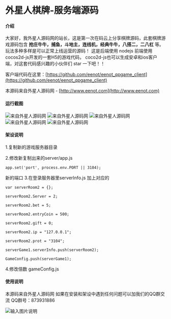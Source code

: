 # 外星人棋牌-服务端源码

#### 介绍
大家好，我外星人源码网的站长，这是第一次在码云上分享棋牌源码，此套棋牌游戏源码包含 **抢庄牛牛，捕鱼，斗地主，连线机，经典牛牛，八搭二，二八杠** 等。玩法多种多样是可以正常上线运营的源码！ 这是后端使用 nodejs  前端使用cocos2d-js开发的一套H5的游戏代码， coco2d-js也可以生成安卓和ios客户端，对这套代码感兴趣的小伙伴们 star 一下吧！！

客户端代码在这里：[https://github.com/eenot/eenot_qpgame_client](https://github.com/eenot/eenot_qpgame_client)

本源码来自外星人源码网 - [http://www.eenot.com](http://www.eenot.com)

#### 运行截图
![来自外星人源码网](https://images.gitee.com/uploads/images/2019/0525/105537_71b544c7_375279.png "2.png")
![来自外星人源码网](https://images.gitee.com/uploads/images/2019/0525/105626_954c1b3c_375279.png "3.png")
![来自外星人源码网](https://images.gitee.com/uploads/images/2019/0525/105611_4c6d07ca_375279.png "4.png")
![来自外星人源码网](https://images.gitee.com/uploads/images/2019/0525/105636_fd8526aa_375279.png "5.png")
![来自外星人源码网](https://images.gitee.com/uploads/images/2019/0525/105700_b02d7738_375279.png "6.png")

#### 架设说明
1.复制新的游戏服务器目录

2.修改新复制出来的server/app.js

`app.set('port', process.env.PORT || 3104);`

新的端口
3.在登录服务器里serverInfo.js 加上对应的

```
var serverRoom2 = {};

serverRoom2.Server = 2;

serverRoom2.bet = 5;

serverRoom2.entryCoin = 500;

serverRoom2.gift = 0;

serverRoom2.ip = "127.0.0.1";

serverRoom2.prot = "3104";	
	
serverGame1.serverInfo.push(serverRoom2);

GameConfig.push(serverGame1);
```

4.修改倍数
gameConfig.js


#### 使用说明

本源码来自外星人源码网 如果在安装和架设中遇到任何问题可以加我们的QQ群交流  QQ群号：873931886

![输入图片说明](https://images.gitee.com/uploads/images/2019/0525/105810_632a8129_375279.jpeg "QQ图片20190525105759.jpg")
